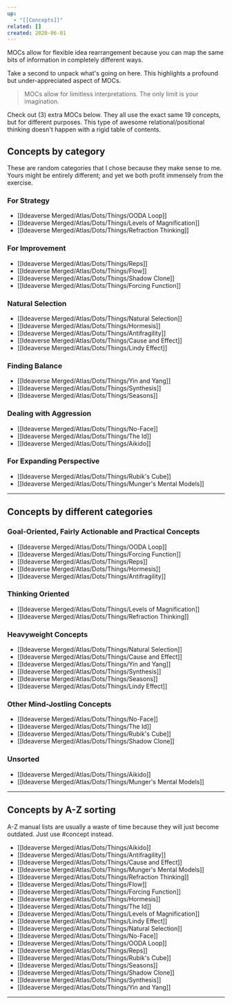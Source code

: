 ```yaml
---
up:
  - "[[Concepts]]"
related: []
created: 2020-06-01
---
```

MOCs allow for flexible idea rearrangement because you can map the same bits of information in completely different ways.

Take a second to unpack what's going on here. This highlights a profound but under-appreciated aspect of MOCs. 

> MOCs allow for limitless interpretations. The only limit is your imagination.

Check out (3) extra MOCs below. They all use the exact same 19 concepts, but for different purposes. This type of awesome relational/positional thinking doesn't happen with a rigid table of contents. 

## Concepts by category
These are random categories that I chose because they make sense to me. Yours might be entirely different; and yet we both profit immensely from the exercise.

### For Strategy
- [[Ideaverse Merged/Atlas/Dots/Things/OODA Loop]]
- [[Ideaverse Merged/Atlas/Dots/Things/Levels of Magnification]]  
- [[Ideaverse Merged/Atlas/Dots/Things/Refraction Thinking]]

### For Improvement
- [[Ideaverse Merged/Atlas/Dots/Things/Reps]] 
- [[Ideaverse Merged/Atlas/Dots/Things/Flow]]
- [[Ideaverse Merged/Atlas/Dots/Things/Shadow Clone]]
- [[Ideaverse Merged/Atlas/Dots/Things/Forcing Function]] 

### Natural Selection
- [[Ideaverse Merged/Atlas/Dots/Things/Natural Selection]]
- [[Ideaverse Merged/Atlas/Dots/Things/Hormesis]]
- [[Ideaverse Merged/Atlas/Dots/Things/Antifragility]]
- [[Ideaverse Merged/Atlas/Dots/Things/Cause and Effect]]
- [[Ideaverse Merged/Atlas/Dots/Things/Lindy Effect]] 

### Finding Balance
- [[Ideaverse Merged/Atlas/Dots/Things/Yin and Yang]]
- [[Ideaverse Merged/Atlas/Dots/Things/Synthesis]]
- [[Ideaverse Merged/Atlas/Dots/Things/Seasons]]

### Dealing with Aggression
- [[Ideaverse Merged/Atlas/Dots/Things/No-Face]]
- [[Ideaverse Merged/Atlas/Dots/Things/The Id]]
- [[Ideaverse Merged/Atlas/Dots/Things/Aikido]] 

### For Expanding Perspective
- [[Ideaverse Merged/Atlas/Dots/Things/Rubik's Cube]]
- [[Ideaverse Merged/Atlas/Dots/Things/Munger's Mental Models]]

---
## Concepts by different categories
### Goal-Oriented, Fairly Actionable and Practical Concepts
- [[Ideaverse Merged/Atlas/Dots/Things/OODA Loop]]
- [[Ideaverse Merged/Atlas/Dots/Things/Forcing Function]] 
- [[Ideaverse Merged/Atlas/Dots/Things/Reps]] 
- [[Ideaverse Merged/Atlas/Dots/Things/Hormesis]]
- [[Ideaverse Merged/Atlas/Dots/Things/Antifragility]]

### Thinking Oriented
- [[Ideaverse Merged/Atlas/Dots/Things/Levels of Magnification]]  
- [[Ideaverse Merged/Atlas/Dots/Things/Refraction Thinking]]

### Heavyweight Concepts
- [[Ideaverse Merged/Atlas/Dots/Things/Natural Selection]]
- [[Ideaverse Merged/Atlas/Dots/Things/Cause and Effect]]
- [[Ideaverse Merged/Atlas/Dots/Things/Yin and Yang]]
- [[Ideaverse Merged/Atlas/Dots/Things/Synthesis]]
- [[Ideaverse Merged/Atlas/Dots/Things/Seasons]]
- [[Ideaverse Merged/Atlas/Dots/Things/Lindy Effect]] 

### Other Mind-Jostling Concepts
- [[Ideaverse Merged/Atlas/Dots/Things/No-Face]]
- [[Ideaverse Merged/Atlas/Dots/Things/The Id]]
- [[Ideaverse Merged/Atlas/Dots/Things/Rubik's Cube]]
- [[Ideaverse Merged/Atlas/Dots/Things/Shadow Clone]]

### Unsorted
- [[Ideaverse Merged/Atlas/Dots/Things/Aikido]] 
- [[Ideaverse Merged/Atlas/Dots/Things/Munger's Mental Models]]

---
## Concepts by A-Z sorting
A-Z manual lists are usually a waste of time because they will just become outdated. Just use #concept instead.

- [[Ideaverse Merged/Atlas/Dots/Things/Aikido]] 
- [[Ideaverse Merged/Atlas/Dots/Things/Antifragility]]
- [[Ideaverse Merged/Atlas/Dots/Things/Cause and Effect]]
- [[Ideaverse Merged/Atlas/Dots/Things/Munger's Mental Models]]
- [[Ideaverse Merged/Atlas/Dots/Things/Refraction Thinking]]
- [[Ideaverse Merged/Atlas/Dots/Things/Flow]]
- [[Ideaverse Merged/Atlas/Dots/Things/Forcing Function]] 
- [[Ideaverse Merged/Atlas/Dots/Things/Hormesis]]
- [[Ideaverse Merged/Atlas/Dots/Things/The Id]]
- [[Ideaverse Merged/Atlas/Dots/Things/Levels of Magnification]]  
- [[Ideaverse Merged/Atlas/Dots/Things/Lindy Effect]] 
- [[Ideaverse Merged/Atlas/Dots/Things/Natural Selection]]
- [[Ideaverse Merged/Atlas/Dots/Things/No-Face]]
- [[Ideaverse Merged/Atlas/Dots/Things/OODA Loop]]
- [[Ideaverse Merged/Atlas/Dots/Things/Reps]] 
- [[Ideaverse Merged/Atlas/Dots/Things/Rubik's Cube]]
- [[Ideaverse Merged/Atlas/Dots/Things/Seasons]]
- [[Ideaverse Merged/Atlas/Dots/Things/Shadow Clone]]
- [[Ideaverse Merged/Atlas/Dots/Things/Synthesis]]
- [[Ideaverse Merged/Atlas/Dots/Things/Yin and Yang]]

---
